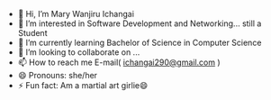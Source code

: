 - 👋 Hi, I’m Mary Wanjiru Ichangai
- 👀 I’m interested in Software Development and Networking... still a Student
- 🌱 I’m currently learning Bachelor of Science in Computer Science
- 💞️ I’m looking to collaborate on ...
- 📫 How to reach me E-mail( ichangai290@gmail.com )
- 😄 Pronouns: she/her
- ⚡ Fun fact: Am a martial art girlie😄

<!---
W-Ichangai/W-Ichangai is a ✨ special ✨ repository because its `README.md` (this file) appears on your GitHub profile.
You can click the Preview link to take a look at your changes.
--->
